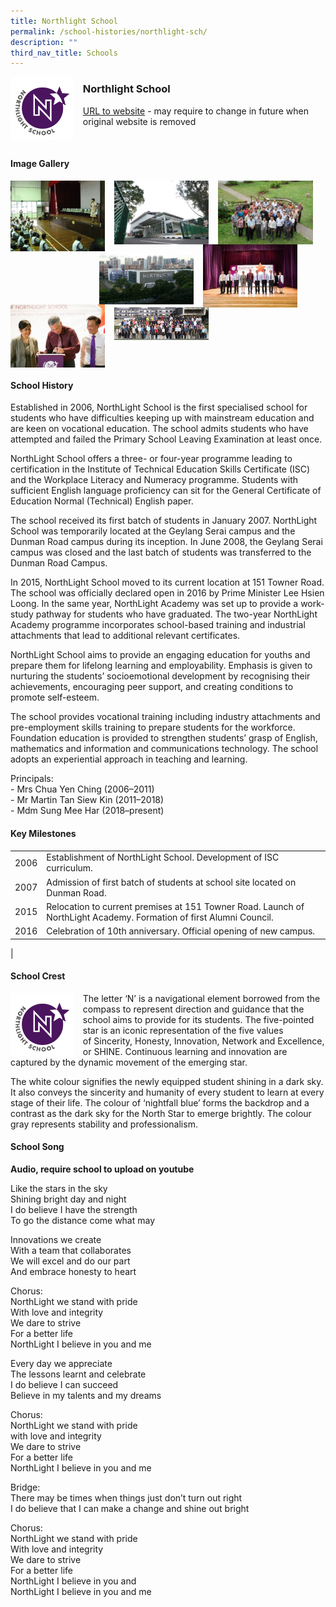 ```yaml
---
title: Northlight School
permalink: /school-histories/northlight-sch/
description: ""
third_nav_title: Schools
---
```

<img src="/images/northlightsch1.png" style="width:20%;margin-right:15px;" align = "left">

### **Northlight School**
[URL to website](https://www.nls.edu.sg/) - may require to change in future when original website is removed

<br clear="left">

#### **Image Gallery**

<p><a href="https://staging.d1yxymztqoj7qn.amplifyapp.com/images/pic.jpg">  
<img src="/images/northlightsch2.jpg" style="width:30%;margin-right:15px;" align = "left">
</a></p>

<p><a href="https://staging.d1yxymztqoj7qn.amplifyapp.com/images/pic.jpg">  
<img src="/images/northlightsch3.jpg" style="width:30%;margin-right:15px;" align = "left">
</a></p>

<p><a href="https://staging.d1yxymztqoj7qn.amplifyapp.com/images/pic.jpg">  
<img src="/images/northlightsch4.jpg" style="width:30%;margin-right:15px;" align = "left">
</a></p>

<p><a href="https://staging.d1yxymztqoj7qn.amplifyapp.com/images/pic.jpg">  
<img src="/images/northlightsch7.jpg" style="width:30%;margin-right:45px;" align = "right">
</a></p>

<p><a href="https://staging.d1yxymztqoj7qn.amplifyapp.com/images/pic.jpg">  
<img src="/images/northlightsch6.jpg" style="width:30%;margin-right:15px;" align = "right">
</a></p>

<p><a href="https://staging.d1yxymztqoj7qn.amplifyapp.com/images/pic.jpg">  
<img src="/images/northlightsch5.jpg" style="width:30%;margin-right:15px;" align = "left">
</a></p>

<p><a href="https://staging.d1yxymztqoj7qn.amplifyapp.com/images/pic.jpg">  
<img src="/images/northlightsch8.jpg" style="width:30%;margin-right:15px;" align = "left">
</a></p>

<br clear="left">

#### **School History**
Established in 2006, NorthLight School is the first specialised school for students who have difficulties keeping up with mainstream education and are keen on vocational education. The school admits students who have attempted and failed the Primary School Leaving Examination at least once.

NorthLight School offers a three- or four-year programme leading to certification in the Institute of Technical Education Skills Certificate (ISC) and the Workplace Literacy and Numeracy programme. Students with sufficient English language proficiency can sit for the General Certificate of Education Normal (Technical) English paper.

The school received its first batch of students in January 2007. NorthLight School was temporarily located at the Geylang Serai campus and the Dunman Road campus during its inception. In June 2008, the Geylang Serai campus was closed and the last batch of students was transferred to the Dunman Road Campus.

In 2015, NorthLight School moved to its current location at 151 Towner Road. The school was officially declared open in 2016 by Prime Minister Lee Hsien Loong. In the same year, NorthLight Academy was set up to provide a work-study pathway for students who have graduated. The two-year NorthLight Academy programme incorporates school-based training and industrial attachments that lead to additional relevant certificates.

NorthLight School aims to provide an engaging education for youths and prepare them for lifelong learning and employability. Emphasis is given to nurturing the students’ socioemotional development by recognising their achievements, encouraging peer support, and creating conditions to promote self-esteem.

The school provides vocational training including industry attachments and pre-employment skills training to prepare students for the workforce. Foundation education is provided to strengthen students’ grasp of English, mathematics and information and communications technology. The school adopts an experiential approach in teaching and learning.

Principals:<br>
\- Mrs Chua Yen Ching (2006–2011)<br>
\- Mr Martin Tan Siew Kin (2011–2018)<br>
\- Mdm Sung Mee Har (2018–present)

#### **Key Milestones**

|  |  |
|:---:|---|
| 2006 | Establishment of NorthLight School. Development of ISC curriculum. |
| 2007 | Admission of first batch of students at school site located on Dunman Road. |
| 2015 | Relocation to current premises at 151 Towner Road. Launch of NorthLight Academy. Formation of first Alumni Council. |
| 2016 | Celebration of 10th anniversary. Official opening of new campus. |
|

#### **School Crest**
<img src="/images/northlightsch1.png" style="width:20%;margin-right:15px;" align = "left">

The letter ‘N’ is a navigational element borrowed from the compass to represent direction and guidance that the school aims to provide for its students. The five-pointed star is an iconic representation of the five values of Sincerity, Honesty, Innovation, Network and Excellence, or SHINE. Continuous learning and innovation are captured by the dynamic movement of the emerging star.

The white colour signifies the newly equipped student shining in a dark sky. It also conveys the sincerity and humanity of every student to learn at every stage of their life. The colour of ‘nightfall blue’ forms the backdrop and a contrast as the dark sky for the North Star to emerge brightly. The colour gray represents stability and professionalism.

#### **School Song**
**Audio, require school to upload on youtube**

Like the stars in the sky<br>
Shining bright day and night<br>
I do believe I have the strength<br>
To go the distance come what may

Innovations we create<br>
With a team that collaborates<br>
We will excel and do our part<br>
And embrace honesty to heart

Chorus:<br>
NorthLight we stand with pride<br>
With love and integrity<br>
We dare to strive<br>
For a better life<br>
NorthLight I believe in you and me

Every day we appreciate<br>
The lessons learnt and celebrate<br>
I do believe I can succeed<br>
Believe in my talents and my dreams

Chorus:<br>
NorthLight we stand with pride<br>
with love and integrity<br>
We dare to strive<br>
For a better life<br>
NorthLight I believe in you and me

Bridge:<br>
There may be times when things just don’t turn out right<br>
I do believe that I can make a change and shine out bright

Chorus:<br>
NorthLight we stand with pride<br>
With love and integrity<br>
We dare to strive<br>
For a better life<br>
NorthLight I believe in you and<br>
NorthLight I believe in you and me